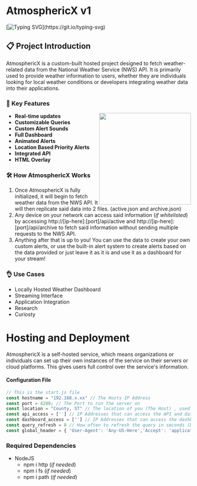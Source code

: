 # AtmosphericX v1
[![Typing SVG](https://readme-typing-svg.herokuapp.com?font=Fira+Code&weight=1&duration=2000&pause=1000&color=F70000&width=435&lines=Have+Questions%3F;Feel+free+to+contact+me!)](https://git.io/typing-svg)

## 📋 Project Introduction
AtmosphericX is a custom-built hosted project designed to fetch weather-related data from the National Weather Service (NWS) API. It is primarily used to provide weather information to users, whether they are individuals looking for local weather conditions or developers integrating weather data into their applications.

### 🔑 Key Features
<img align="right" height="250vh" src="https://github.com/K3YOMI/AtmosphericX/assets/54733885/e6cdf44a-ea6e-4acb-9386-e19ed1506507">

 - **Real-time updates**
 - **Customizable Queries**
 - **Custom Alert Sounds**
 - **Full Dashboard**
 - **Animated Alerts**
 - **Location Based Priority Alerts**
 - **Integrated API**
 - **HTML Overlay**


### 🛠️ How AtmosphericX Works

 1. Once AtmosphericX is fully initialized, it will begin to fetch weather data from the NWS API. It will then replicate said data into 2 files. (active.json and archive.json)
 2. Any device on your network can access said information (*if whitelisted*) by accessing http://[ip-here]:[port]/api/active and http://[ip-here]:[port]/api/archive to fetch said information without sending multiple requests to the NWS API.
 3. Anything after that is up to you! You can use the data to create your own custom alerts, or use the built-in alert system to create alerts based on the data provided or just leave it as it is and use it as a dashboard for your stream!

### 👌 Use Cases
- Locally Hosted Weather Dashboard
- Streaming Interface
- Application Integration
- Research
- Curiosty



# Hosting and Deployment
AtmosphericX is a self-hosted service, which means organizations or individuals can set up their own instances of the service on their servers or cloud platforms. This gives users full control over the service's information.

#### Configuration File
```js
// This is the start.js file
const hostname = "192.168.x.xx" // The Hosts IP Address
const port = 4280; // The Port to run the server on
const location = "County, ST" // The location of you (The Host) , used to send private alerts to you during severe weather events.
const api_access = [''] // IP Addresses that can access the API and dashboard. (You can also do a wildcard '*' to allow all IP Addresses to access the API and dashboard.)
const dashboard_access = [''] // IP Addresses that can access the dashboard. (You can also do a wildcard '*' to allow all IP Addresses to access the dashboard.)
const query_refresh = 8 // How often to refresh the query in seconds (Default: 8, seems to be the fastest without getting rate limited)
const global_header = { 'User-Agent': 'Any-US-Here','Accept': 'application/geo+json','Accept-Language': 'en-US'}
```

### Required Dependencies
- NodeJS
  - npm i http (*if needed*)
  - npm i fs (*if needed*)
  - npm i path (*if needed*)




